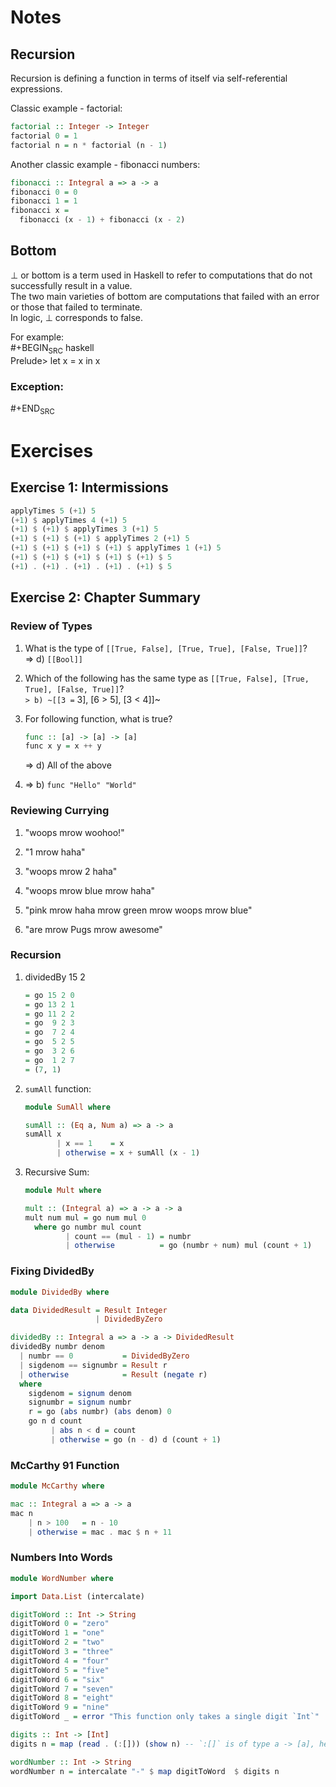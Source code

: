
# Notes

## Recursion

Recursion is defining a function in terms of itself via self-referential expressions.  

Classic example - factorial:  

```haskell
factorial :: Integer -> Integer
factorial 0 = 1
factorial n = n * factorial (n - 1)
```

Another classic example - fibonacci numbers:  

```haskell
fibonacci :: Integral a => a -> a
fibonacci 0 = 0
fibonacci 1 = 1
fibonacci x =
  fibonacci (x - 1) + fibonacci (x - 2)  
```

## Bottom

⊥ or bottom is a term used in Haskell to refer to computations that do not successfully result in a value.  
The two main varieties of bottom are computations that failed with an error or those that failed to terminate.  
In logic, ⊥ corresponds to false.  

For example:  
\#+BEGIN<sub>SRC</sub> haskell  
Prelude> let x = x in x  

### Exception: <a id="org45b4a22"></a>

\#+END<sub>SRC</sub>  

# Exercises

## Exercise 1: Intermissions

```haskell
applyTimes 5 (+1) 5
(+1) $ applyTimes 4 (+1) 5
(+1) $ (+1) $ applyTimes 3 (+1) 5
(+1) $ (+1) $ (+1) $ applyTimes 2 (+1) 5
(+1) $ (+1) $ (+1) $ (+1) $ applyTimes 1 (+1) 5
(+1) $ (+1) $ (+1) $ (+1) $ (+1) $ 5
(+1) . (+1) . (+1) . (+1) . (+1) $ 5
```

## Exercise 2: Chapter Summary

### Review of Types

1.  What is the type of `[[True, False], [True, True], [False, True]]`?  
    => d) `[[Bool]]`

2.  Which of the following has the same type as `[[True, False], [True, True], [False, True]]`?  
    `> b) ~[[3 =` 3], [6 > 5], [3 < 4]]~

3.  For following function, what is true?  
    
    ```haskell
    func :: [a] -> [a] -> [a]
    func x y = x ++ y
    ```
    
    => d) All of the above

4.  => b) `func "Hello" "World"`

### Reviewing Currying

1.  "woops mrow woohoo!"

2.  "1 mrow haha"

3.  "woops mrow 2 haha"

4.  "woops mrow blue mrow haha"

5.  "pink mrow haha mrow green mrow woops mrow blue"

6.  "are mrow Pugs mrow awesome"

### Recursion

1.  dividedBy 15 2  
    
    ```haskell
    = go 15 2 0
    = go 13 2 1
    = go 11 2 2
    = go  9 2 3
    = go  7 2 4
    = go  5 2 5
    = go  3 2 6
    = go  1 2 7
    = (7, 1)
    ```

2.  `sumAll` function:  
    
    ```haskell
    module SumAll where
    
    sumAll :: (Eq a, Num a) => a -> a
    sumAll x
           | x == 1    = x
           | otherwise = x + sumAll (x - 1)
    ```

3.  Recursive Sum:  
    
    ```haskell
    module Mult where
    
    mult :: (Integral a) => a -> a -> a
    mult num mul = go num mul 0
      where go numbr mul count
             | count == (mul - 1) = numbr
             | otherwise          = go (numbr + num) mul (count + 1)
    ```

### Fixing DividedBy

```haskell
module DividedBy where

data DividedResult = Result Integer
                   | DividedByZero

dividedBy :: Integral a => a -> a -> DividedResult
dividedBy numbr denom
  | numbr == 0           = DividedByZero
  | sigdenom == signumbr = Result r
  | otherwise            = Result (negate r)
  where
    sigdenom = signum denom
    signumbr = signum numbr
    r = go (abs numbr) (abs denom) 0
    go n d count
         | abs n < d = count
         | otherwise = go (n - d) d (count + 1)
```

### McCarthy 91 Function

```haskell
module McCarthy where

mac :: Integral a => a -> a
mac n
    | n > 100   = n - 10
    | otherwise = mac . mac $ n + 11
```

### Numbers Into Words

```haskell
module WordNumber where

import Data.List (intercalate)

digitToWord :: Int -> String
digitToWord 0 = "zero"
digitToWord 1 = "one"
digitToWord 2 = "two"
digitToWord 3 = "three"
digitToWord 4 = "four"
digitToWord 5 = "five"
digitToWord 6 = "six"
digitToWord 7 = "seven"
digitToWord 8 = "eight"
digitToWord 9 = "nine"
digitToWord _ = error "This function only takes a single digit `Int`"

digits :: Int -> [Int]
digits n = map (read . (:[])) (show n) -- `:[]` is of type a -> [a], here it does Char -> [Char]

wordNumber :: Int -> String
wordNumber n = intercalate "-" $ map digitToWord  $ digits n
```
